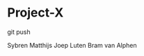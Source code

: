 # Project-X
git push


Sybren <achternaam> 
Matthijs <achternaam> 
Joep Luten 
Bram van Alphen 
                
